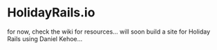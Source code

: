 HolidayRails.io
===============

for now, check the wiki for resources... will soon build a site for Holiday Rails using Daniel Kehoe...
